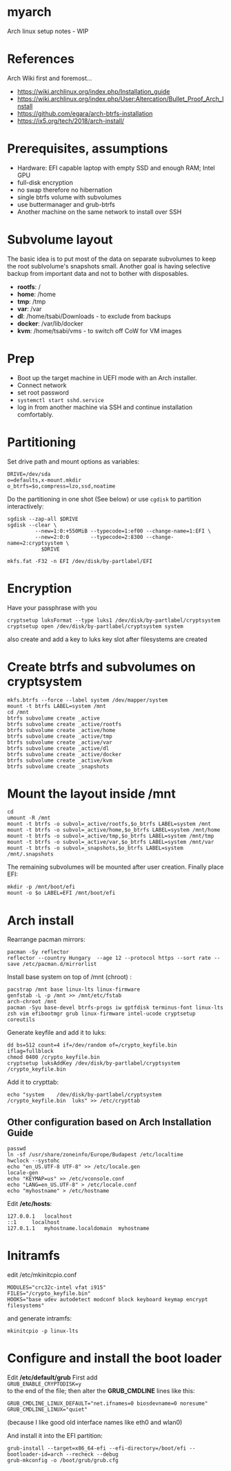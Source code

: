# myarch
Arch linux setup notes - WIP

# References
Arch Wiki first and foremost...
 - https://wiki.archlinux.org/index.php/Installation_guide
 - https://wiki.archlinux.org/index.php/User:Altercation/Bullet_Proof_Arch_Install
 - https://github.com/egara/arch-btrfs-installation
 - https://ix5.org/tech/2018/arch-install/

# Prerequisites, assumptions
 - Hardware: EFI capable laptop with empty SSD and enough RAM; Intel GPU
 - full-disk encryption
 - no swap therefore no hibernation
 - single btrfs volume with subvolumes
 - use buttermanager and grub-btrfs
 - Another machine on the same network to install over SSH

# Subvolume layout
The basic idea is to put most of the data on separate subvolumes to keep the root sublvolume's snapshots small.
Another goal is having selective backup from important data and not to bother with disposables.
- **rootfs**: /
- **home**: /home
- **tmp**: /tmp
- **var**: /var
- **dl**: /home/tsabi/Downloads - to exclude from backups
- **docker**: /var/lib/docker
- **kvm**: /home/tsabi/vms - to switch off CoW for VM images

# Prep
 - Boot up the target machine in UEFI mode with an Arch installer.
 - Connect network 
 - set root password 
 - `systemctl start sshd.service`
 - log in from another machine via SSH and continue installation comfortably.

# Partitioning
Set drive path and mount options as variables:
```
DRIVE=/dev/sda
o=defaults,x-mount.mkdir
o_btrfs=$o,compress=lzo,ssd,noatime
```

Do the partitioning in one shot (See below) or use `cgdisk` to partition interactively: 
```
sgdisk --zap-all $DRIVE
sgdisk --clear \
         --new=1:0:+550MiB --typecode=1:ef00 --change-name=1:EFI \
         --new=2:0:0       --typecode=2:8300 --change-name=2:cryptsystem \
           $DRIVE

mkfs.fat -F32 -n EFI /dev/disk/by-partlabel/EFI
```

# Encryption
Have your passphrase with you
```
cryptsetup luksFormat --type luks1 /dev/disk/by-partlabel/cryptsystem
cryptsetup open /dev/disk/by-partlabel/cryptsystem system
```
also create and add a key to luks key slot after filesystems are created

# Create btrfs and subvolumes on cryptsystem
```
mkfs.btrfs --force --label system /dev/mapper/system
mount -t btrfs LABEL=system /mnt
cd /mnt
btrfs subvolume create _active
btrfs subvolume create _active/rootfs
btrfs subvolume create _active/home
btrfs subvolume create _active/tmp
btrfs subvolume create _active/var
btrfs subvolume create _active/dl
btrfs subvolume create _active/docker
btrfs subvolume create _active/kvm
btrfs subvolume create _snapshots
```

# Mount the layout inside /mnt
```
cd
umount -R /mnt
mount -t btrfs -o subvol=_active/rootfs,$o_btrfs LABEL=system /mnt
mount -t btrfs -o subvol=_active/home,$o_btrfs LABEL=system /mnt/home
mount -t btrfs -o subvol=_active/tmp,$o_btrfs LABEL=system /mnt/tmp
mount -t btrfs -o subvol=_active/var,$o_btrfs LABEL=system /mnt/var
mount -t btrfs -o subvol=_snapshots,$o_btrfs LABEL=system /mnt/.snapshots
```
The remaining subvolumes will be mounted after user creation.
Finally place EFI:
```
mkdir -p /mnt/boot/efi
mount -o $o LABEL=EFI /mnt/boot/efi
```

# Arch install
Rearrange pacman mirrors:
```
pacman -Sy reflector
reflector --country Hungary  --age 12 --protocol https --sort rate --save /etc/pacman.d/mirrorlist
```
Install base system on top of /mnt (chroot) :
```
pacstrap /mnt base linux-lts linux-firmware
genfstab -L -p /mnt >> /mnt/etc/fstab
arch-chroot /mnt
pacman -Syu base-devel btrfs-progs iw gptfdisk terminus-font linux-lts zsh vim efibootmgr grub linux-firmware intel-ucode cryptsetup coreutils
```

Generate keyfile and add it to luks:
```
dd bs=512 count=4 if=/dev/random of=/crypto_keyfile.bin iflag=fullblock
chmod 0400 /crypto_keyfile.bin
cryptsetup luksAddKey /dev/disk/by-partlabel/cryptsystem /crypto_keyfile.bin
```
Add it to crypttab:
```
echo "system    /dev/disk/by-partlabel/cryptsystem  /crypto_keyfile.bin  luks" >> /etc/crypttab
```

## Other configuration based on Arch Installation Guide
```
passwd
ln -sf /usr/share/zoneinfo/Europe/Budapest /etc/localtime
hwclock --systohc
echo "en_US.UTF-8 UTF-8" >> /etc/locale.gen
locale-gen
echo "KEYMAP=us" >> /etc/vconsole.conf
echo "LANG=en_US.UTF-8" > /etc/locale.conf
echo "myhostname" > /etc/hostname
```
Edit **/etc/hosts**:
```
127.0.0.1	localhost
::1		localhost
127.0.1.1	myhostname.localdomain	myhostname
```

# Initramfs
edit /etc/mkinitcpio.conf
```
MODULES="crc32c-intel vfat i915"
FILES="/crypto_keyfile.bin"
HOOKS="base udev autodetect modconf block keyboard keymap encrypt filesystems"
```
and generate intramfs:
```
mkinitcpio -p linux-lts
```

# Configure and install the boot loader

Edit **/etc/default/grub** First add<br>
`GRUB_ENABLE_CRYPTODISK=y`<br>
to the end of the file; then alter the **GRUB_CMDLINE** lines like this:
```
GRUB_CMDLINE_LINUX_DEFAULT="net.ifnames=0 biosdevname=0 noresume"
GRUB_CMDLINE_LINUX="quiet"
```
(because I like good old interface names like eth0 and wlan0)

And install it into the EFI partition:
```
grub-install --target=x86_64-efi --efi-directory=/boot/efi --bootloader-id=arch --recheck --debug
grub-mkconfig -o /boot/grub/grub.cfg
```
